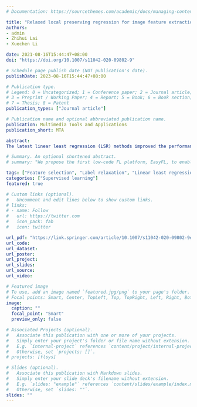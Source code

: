```yaml
---
# Documentation: https://sourcethemes.com/academic/docs/managing-content/

title: "Relaxed local preserving regression for image feature extraction"
authors: 
- admin
- Zhihui Lai
- Xuechen Li

date: 2021-08-16T15:44:47+08:00
doi: "https://doi.org/10.1007/s11042-020-09802-9"

# Schedule page publish date (NOT publication's date).
publishDate: 2023-08-16T15:44:47+08:00

# Publication type.
# Legend: 0 = Uncategorized; 1 = Conference paper; 2 = Journal article;
# 3 = Preprint / Working Paper; 4 = Report; 5 = Book; 6 = Book section;
# 7 = Thesis; 8 = Patent
publication_types: ["Journal article"]

# Publication name and optional abbreviated publication name.
publication: Multimedia Tools and Applications
publication_short: MTA

abstract: 
The latest linear least regression (LSR) methods improved the performance of image feature extraction effectively by relaxing strict zero-one labels as slack forms. However, these methods have the following three disadvantages: 1) LSR-based methods are sensitive to the noises and may lose effectiveness in feature extraction task; 2) they only focus on the global structures of data, but ignore locality which is important to improve the performance; 3) they suffer from the small-class problem, which means the number of projections learned by methods is limited by the number of classes. To address these problems, we propose a novel method called Relaxed Local Preserving Regression (RLPR) for image feature extraction. By incorporating the relaxed label matrix and similarity graph-based regularization term, RLPR can not only explore the latent structure information of data, but also solve the small-class problem. In order to enhance the robustness to noises, we further proposed an extended version of RLPR based on l2, 1-norm, termed as ERLPR. The experimental results on image databases consistently show that the recognition rates of RLPR and ERLPR are superior to the compared methods and can achieve 98% in normal cases. Especially, even on the corrupted databases, the proposed methods can also achieve the classification accuracy of more than 58%.

# Summary. An optional shortened abstract.
# summary: "We propose the first low-code FL platform, EasyFL, to enable users with various levels of expertise to experiment and prototype FL applications with little coding. We achieve this goal while ensuring great flexibility and extensibility for customization by unifying simple API design, modular design, and granular training flow abstraction. Besides, EasyFL expedites distributed training by 1.5x."

tags: ["Feature selection", "Label relaxation", "Linear least regression (LSR)", "Manifold learning"]
categories: ["Supervised learning"]
featured: true

# Custom links (optional).
#   Uncomment and edit lines below to show custom links.
# links:
# - name: Follow
#   url: https://twitter.com
#   icon_pack: fab
#   icon: twitter

url_pdf: "https://link.springer.com/article/10.1007/s11042-020-09802-9#citeas"
url_code: 
url_dataset:
url_poster:
url_project:
url_slides:
url_source:
url_video:

# Featured image
# To use, add an image named `featured.jpg/png` to your page's folder. 
# Focal points: Smart, Center, TopLeft, Top, TopRight, Left, Right, BottomLeft, Bottom, BottomRight.
image:
  caption: ""
  focal_point: "Smart"
  preview_only: false

# Associated Projects (optional).
#   Associate this publication with one or more of your projects.
#   Simply enter your project's folder or file name without extension.
#   E.g. `internal-project` references `content/project/internal-project/index.md`.
#   Otherwise, set `projects: []`.
# projects: [flsys]

# Slides (optional).
#   Associate this publication with Markdown slides.
#   Simply enter your slide deck's filename without extension.
#   E.g. `slides: "example"` references `content/slides/example/index.md`.
#   Otherwise, set `slides: ""`.
slides: ""
---
```

